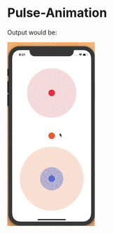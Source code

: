 # Pulse-Animation
Output would be:
<br>
<p align="left">
<img src="Images/Pulse Animation.gif" width="200"/>
